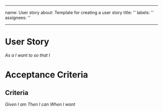 <!--
SPDX-FileCopyrightText: 2024 hobyte

SPDX-License-Identifier: EPL-2.0
-->

---
name: User story
about: Template for creating a user story
title: ''
labels: ''
assignees: ''

---

# User Story
*As a*
*I want to*
*so that I*

# Acceptance Criteria
## Criteria
*Given I am*
*Then I can*
*When I want*
